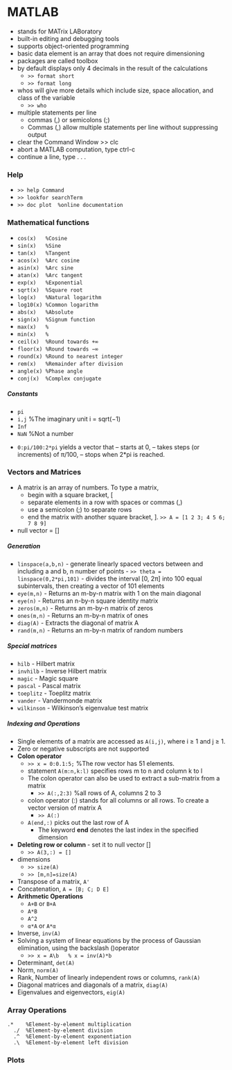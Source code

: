 <H1> MATLAB </H1>

* stands for MATrix LABoratory
* built-in editing and debugging tools
* supports object-oriented programming
* basic data element is an array that does not require dimensioning
* packages are called toolbox
* by default displays only 4 decimals in the result of the calculations
	- `>> format short`
  - `>> format long`
* whos will give more details which include size, space allocation, and class of the variable
	- `>> who`
* multiple statements per line
	* commas (,) or semicolons (;)
	* Commas (,) allow multiple statements per line without suppressing output
* clear the Command Window >> clc
* abort a MATLAB computation, type ctrl-c
* continue a line, type . . .

<H3> Help </H3>

* `>> help Command`
* `>> lookfor searchTerm`
* `>> doc plot	%online documentation`

<H3> Mathematical functions </H3>

* `cos(x)	%Cosine`
* `sin(x)	%Sine`
* `tan(x)	%Tangent`
* `acos(x)	%Arc cosine`
* `asin(x)	%Arc sine`
* `atan(x)	%Arc tangent`
* `exp(x)	%Exponential`
* `sqrt(x)	%Square root`
* `log(x)	%Natural logarithm`
* `log10(x)	%Common logarithm`
* `abs(x)	%Absolute`
* `sign(x)	%Signum function`
* `max(x)	%`
* `min(x)	%`
* `ceil(x)	%Round towards +∞`
* `floor(x)	%Round towards −∞`
* `round(x)	%Round to nearest integer`
* `rem(x)	%Remainder after division`
* `angle(x)	%Phase angle`
* `conj(x)	%Complex conjugate`

<H5> Constants </H5>

- `pi`
- `i,j`	%The imaginary unit i = sqrt(−1)
- `Inf`
- `NaN`	%Not a number

* `0:pi/100:2*pi` yields a vector that
  – starts at 0,
  – takes steps (or increments) of π/100,
  – stops when 2*pi is reached.

<H3> Vectors and Matrices </H3>

* A matrix is an array of numbers. To type a matrix,
  * begin with a square bracket, [
  * separate elements in a row with spaces or commas (,)
  * use a semicolon (;) to separate rows
  * end the matrix with another square bracket, ].
	  `>> A = [1 2 3; 4 5 6; 7 8 9]`
* null vector = []
	
<H5> Generation </H5>

* `linspace(a,b,n)` - generate linearly spaced vectors between and including a and b, n number of points
	  - `>> theta = linspace(0,2*pi,101)`
	  - divides the interval [0, 2π] into 100 equal subintervals, then creating a vector of 101 elements
* `eye(m,n)` - Returns an m-by-n matrix with 1 on the main diagonal
* `eye(n)` - Returns an n-by-n square identity matrix
* `zeros(m,n)` - Returns an m-by-n matrix of zeros
* `ones(m,n)` - Returns an m-by-n matrix of ones
* `diag(A)` - Extracts the diagonal of matrix A
* `rand(m,n)` - Returns an m-by-n matrix of random numbers

<H5> Special matrices </H5>

- `hilb` - Hilbert matrix
- `invhilb` - Inverse Hilbert matrix
- `magic` - Magic square
- `pascal` - Pascal matrix
- `toeplitz` - Toeplitz matrix
- `vander` - Vandermonde matrix
- `wilkinson` - Wilkinson’s eigenvalue test matrix

<H5> Indexing and Operations</H5>

* Single elements of a matrix are accessed as `A(i,j)`, where i ≥ 1 and j ≥ 1.
* Zero or negative subscripts are not supported
* <b> Colon operator</b>
	* `>> x = 0:0.1:5;`	%The row vector has 51 elements.
	* statement `A(m:n,k:l)` specifies rows m to n and column k to l
	* The colon operator can also be used to extract a sub-matrix from a matrix
		- `>> A(:,2:3)`	%all rows of A, columns 2 to 3
	* colon operator (:) stands for all columns or all rows. To create a vector version of matrix A
		- `>> A(:)`
	* `A(end,:)` picks out the last row of A
		* The keyword <b>end</b> denotes the last index in the specified dimension
* <b> Deleting row or column </b> - set it to null vector []
	- `>> A(3,:) = []`
* dimensions
	- `>> size(A)`
	- `>> [m,n]=size(A)`
* Transpose of a matrix, `A'`
* Concatenation, `A = [B; C; D E]`
* <b> Arithmetic Operations </b>
	* `A+B` or `B+A`
	* `A*B`
	* `A^2`
	* `α*A` or `A*α`
* Inverse, `inv(A)`
* Solving a system of linear equations by the process of Gaussian elimination, using the backslash (\)operator
	- `>> x = A\b	% x = inv(A)*b`
* Determinant, `det(A)`
* Norm, `norm(A)`
* Rank, Number of linearly independent rows or columns, `rank(A)`
* Diagonal matrices and diagonals of a matrix, `diag(A)`
* Eigenvalues and eigenvectors, `eig(A)`

<H3> Array Operations </H3>
	
  ```
  .*	%Element-by-element multiplication
	./	%Element-by-element division
	.^	%Element-by-element exponentiation
	.\	%Element-by-element left division
  ```

<H3> Plots </H3>
